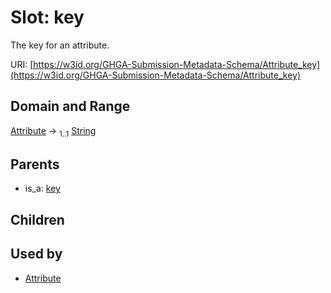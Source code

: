
# Slot: key


The key for an attribute.

URI: [https://w3id.org/GHGA-Submission-Metadata-Schema/Attribute_key](https://w3id.org/GHGA-Submission-Metadata-Schema/Attribute_key)


## Domain and Range

[Attribute](Attribute.md) &#8594;  <sub>1..1</sub> [String](types/String.md)

## Parents

 *  is_a: [key](key.md)

## Children


## Used by

 * [Attribute](Attribute.md)

